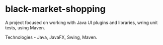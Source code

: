 # black-market-shopping

A project focused on working with Java UI plugins and libraries, wring unit tests, using Maven.

Technologies - Java, JavaFX, Swing, Maven.
